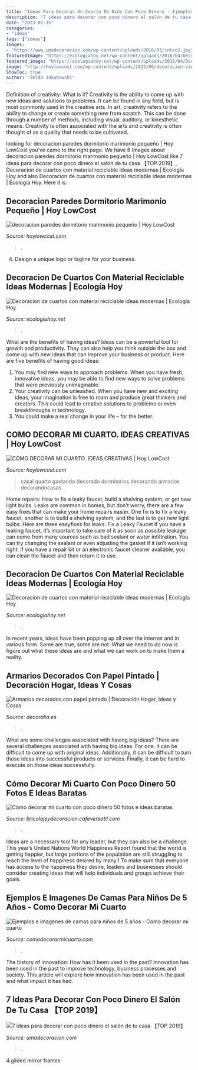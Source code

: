 ```yaml
---
title: "Ideas Para Decorar Un Cuarto De Niño Con Poco Dinero : Ejemplos E Imagenes De Camas Para Niños De 5 Años"
description: "7 ideas para decorar con poco dinero el salón de tu casa 【top 2019】"
date: "2023-01-15"
categories:
- "ideas"
tags: ["ideas"]
images:
- "https://www.umadecoracion.com/wp-content/uploads/2016/03/intro2.jpg"
featuredImage: "https://ecologiahoy.net/wp-content/uploads/2016/04/Decorar-Reciclando-una-habitación-infantil3.jpg"
featured_image: "https://ecologiahoy.net/wp-content/uploads/2016/04/Decorar-Reciclando-una-habitación-infantil3.jpg"
image: "http://hoylowcost.com/wp-content/uploads/2015/06/decoracion-vinilos-paredes.jpg"
ShowToc: true
author: "Zelda Jakubowski"
---
```



Definition of creativity: What is it?
Creativity is the ability to come up with new ideas and solutions to problems. It can be found in any field, but is most commonly used in the creative arts. In art, creativity refers to the ability to change or create something new from scratch. This can be done through a number of methods, including visual, auditory, or kinesthetic means. Creativity is often associated with the arts and creativity is often thought of as a quality that needs to be cultivated.

	

		
looking for decoracion paredes dormitorio marimonio pequeño | Hoy LowCost you've came to the right page. We have 8 Images about decoracion paredes dormitorio marimonio pequeño | Hoy LowCost like 7 ideas para decorar con poco dinero el salón de tu casa 【TOP 2019】, Decoracion de cuartos con material reciclable ideas modernas | Ecología Hoy and also Decoracion de cuartos con material reciclable ideas modernas | Ecología Hoy. Here it is:
		
    
## Decoracion Paredes Dormitorio Marimonio Pequeño | Hoy LowCost

<img loading=lazy src="http://hoylowcost.com/wp-content/uploads/2015/10/decoracion-paredes-dormitorio-marimonio-pequeño.jpg" onerror="this.onerror=null;this.src='https://tse4.mm.bing.net/th?id=OIP.7S9UYFETrjju1wGhS2wk1AHaHa&amp;pid=15.1';" alt="decoracion paredes dormitorio marimonio pequeño | Hoy LowCost">

_Source: hoylowcost.com_

>. 

	

4. Design a unique logo or tagline for your business.

    
## Decoracion De Cuartos Con Material Reciclable Ideas Modernas | Ecología Hoy

<img loading=lazy src="https://ecologiahoy.net/wp-content/uploads/2016/04/Decorar-Reciclando-una-habitación-infantil3.jpg" onerror="this.onerror=null;this.src='https://tse2.mm.bing.net/th?id=OIP.XoB1qPP00taa9fi8MbYZAAHaEq&amp;pid=15.1';" alt="Decoracion de cuartos con material reciclable ideas modernas | Ecología Hoy">

_Source: ecologiahoy.net_

>. 

	

What are the benefits of having ideas?
Ideas can be a powerful tool for growth and productivity. They can also help you think outside the box and come up with new ideas that can improve your business or product. Here are five benefits of having good ideas: 
1. You may find new ways to approach problems. When you have fresh, innovative ideas, you may be able to find new ways to solve problems that were previously unimaginable. 
2. Your creativity can be unleashed. When you have new and exciting ideas, your imagination is free to roam and produce great thinkers and creators. This could lead to creative solutions to problems or even breakthroughs in technology. 
3. You could make a real change in your life – for the better.

    
## COMO DECORAR MI CUARTO. IDEAS CREATIVAS | Hoy LowCost

<img loading=lazy src="http://hoylowcost.com/wp-content/uploads/2015/06/decoracion-vinilos-paredes.jpg" onerror="this.onerror=null;this.src='https://tse3.mm.bing.net/th?id=OIP.V-uXc872in-o0LI1GVxELQHaFj&amp;pid=15.1';" alt="COMO DECORAR MI CUARTO. IDEAS CREATIVAS | Hoy LowCost">

_Source: hoylowcost.com_

>casal quarto gastando decorado dormitorios decorando armarios decorandocasas. 

	

Home repairs: How to fix a leaky faucet, build a shelving system, or get new light bulbs.
Leaks are common in homes, but don’t worry, there are a few easy fixes that can make your home repairs easier. One fix is to fix a leaky faucet, another is to build a shelving system, and the last is to get new light bulbs. Here are three easyfixes for leaks: 
Fix a Leaky Faucet
If you have a leaking faucet, it’s important to take care of it as soon as possible.leakage can come from many sources such as bad sealant or water infiltration. You can try changing the sealant or even adjusting the gasket if it isn’t working right. If you have a repair kit or an electronic faucet cleaner available, you can clean the faucet and then return it to use.

    
## Decoracion De Cuartos Con Material Reciclable Ideas Modernas | Ecología Hoy

<img loading=lazy src="http://ecologiahoy.net/wp-content/uploads/2016/04/ideas-decorar-habitacion-bebe-ni%C3%B1os-bonito-barato-5.jpeg" onerror="this.onerror=null;this.src='https://tse2.mm.bing.net/th?id=OIP.AqZ_h3OPYA5SAYOO2lBGgAHaKD&amp;pid=15.1';" alt="Decoracion de cuartos con material reciclable ideas modernas | Ecología Hoy">

_Source: ecologiahoy.net_

>. 

	

In recent years, ideas have been popping up all over the internet and in various form. Some are true, some are not. What we need to do now is figure out what these ideas are and what we can work on to make them a reality.

    
## Armarios Decorados Con Papel Pintado | Decoración Hogar, Ideas Y Cosas

<img loading=lazy src="http://www.decoralia.es/wp-content/uploads/armarios-papel-pintado-1.jpg" onerror="this.onerror=null;this.src='https://tse4.mm.bing.net/th?id=OIP.9qQzo4vd1_UClTDzb8OhOAHaIB&amp;pid=15.1';" alt="Armarios decorados con papel pintado | Decoración Hogar, Ideas y Cosas">

_Source: decoralia.es_

>. 

	

What are some challenges associated with having big ideas?
There are several challenges associated with having big ideas. For one, it can be difficult to come up with original ideas. Additionally, it can be difficult to turn those ideas into successful products or services. Finally, it can be hard to execute on those ideas successfully.

    
## Cómo Decorar Mi Cuarto Con Poco Dinero 50 Fotos E Ideas Baratas

<img loading=lazy src="https://bricolajeydecoracion.cafeversatil.com/wp-content/uploads/2010/05/57.jpg" onerror="this.onerror=null;this.src='https://tse1.mm.bing.net/th?id=OIP.WhDDTAIS3IgRrE1Xb-sVZgHaFj&amp;pid=15.1';" alt="Cómo decorar mi cuarto con poco dinero 50 fotos e ideas baratas">

_Source: bricolajeydecoracion.cafeversatil.com_

>. 

	

Ideas are a necessary tool for any leader, but they can also be a challenge. This year’s United Nations World Happiness Report found that the world is getting happier, but large portions of the population are still struggling to reach the level of happiness desired by many.1 To make sure that everyone has access to the happiness they desire, leaders and businesses should consider creating ideas that will help individuals and groups achieve their goals.

    
## Ejemplos E Imagenes De Camas Para Niños De 5 Años - Como Decorar Mi Cuarto

<img loading=lazy src="https://comodecorarmicuarto.com/wp-content/uploads/2019/05/imagenes-de-camas-para-niños-de-spiderman.jpg" onerror="this.onerror=null;this.src='https://tse1.mm.bing.net/th?id=OIP.8So9567GNogGzyVzXpUXMwAAAA&amp;pid=15.1';" alt="Ejemplos e imagenes de camas para niños de 5 años - Como decorar mi cuarto">

_Source: comodecorarmicuarto.com_

>. 

	

The history of innovation: How has it been used in the past?
Innovation has been used in the past to improve technology, business processes and society. This article will explore how innovation has been used in the past and what impact it has had.

    
## 7 Ideas Para Decorar Con Poco Dinero El Salón De Tu Casa 【TOP 2019】

<img loading=lazy src="https://www.umadecoracion.com/wp-content/uploads/2016/03/intro2.jpg" onerror="this.onerror=null;this.src='https://tse2.mm.bing.net/th?id=OIP.5k9rcldz1Smd8QxFZ47zeQHaFj&amp;pid=15.1';" alt="7 ideas para decorar con poco dinero el salón de tu casa 【TOP 2019】">

_Source: umadecoracion.com_

>. 

	

4.gilded mirror frames

